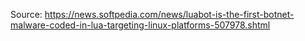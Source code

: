 Source:
https://news.softpedia.com/news/luabot-is-the-first-botnet-malware-coded-in-lua-targeting-linux-platforms-507978.shtml
